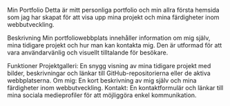 Min Portfolio
Detta är mitt personliga portfolio och min allra första hemsida som jag har skapat för att visa upp mina projekt och mina färdigheter inom webbutveckling.

Beskrivning
Min portfoliowebbplats innehåller information om mig själv, mina tidigare projekt och hur man kan kontakta mig. Den är utformad för att vara användarvänlig och visuellt tilltalande för besökare.

Funktioner
Projektgalleri: En snygg visning av mina tidigare projekt med bilder, beskrivningar och länkar till GitHub-repositorierna eller de aktiva webbplatserna.
Om mig: En kort beskrivning av mig själv och mina färdigheter inom webbutveckling.
Kontakt: En kontaktformulär och länkar till mina sociala medieprofiler för att möjliggöra enkel kommunikation.

